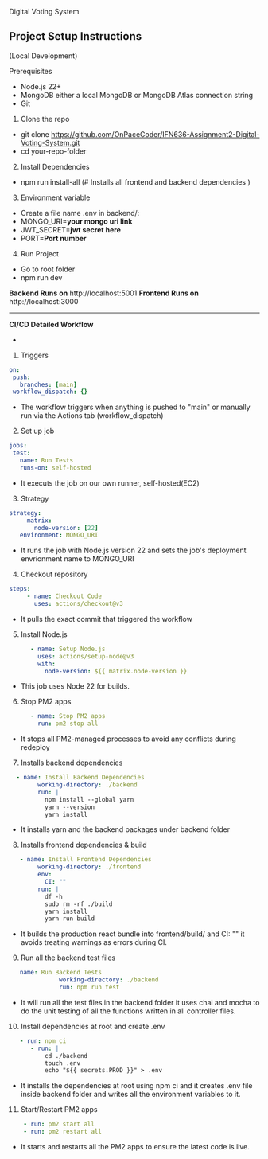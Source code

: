 Digital Voting System

## **Project Setup Instructions**

(Local Development)

Prerequisites

- Node.js 22+
- MongoDB either a local MongoDB or MongoDB Atlas connection string
- Git

1.  Clone the repo

- git clone https://github.com/OnPaceCoder/IFN636-Assignment2-Digital-Voting-System.git
- cd your-repo-folder

2.  Install Dependencies

- npm run install-all (# Installs all frontend and backend dependencies )

3.  Environment variable

- Create a file name .env in backend/:
- MONGO_URI=**your mongo uri link**
- JWT_SECRET=**jwt secret here**
- PORT=**Port number**

4.  Run Project

- Go to root folder
- npm run dev

**Backend Runs on** http://localhost:5001
**Frontend Runs on** http://localhost:3000

---


**CI/CD Detailed Workflow**

-

1. Triggers

```yaml
on:
 push:
   branches: [main]
 workflow_dispatch: {}
```

- The workflow triggers when anything is pushed to "main" or manually run via the Actions tab (workflow_dispatch)

2.  Set up job

```yaml
jobs:
 test:
   name: Run Tests
   runs-on: self-hosted
```

- It executs the job on our own runner, self-hosted(EC2)

3. Strategy

```yaml
strategy:
     matrix:
       node-version: [22]
   environment: MONGO_URI
```

- It runs the job with Node.js version 22 and sets the job's deployment envrionment name to MONGO_URI

4. Checkout repository

```yaml
steps:
     - name: Checkout Code
       uses: actions/checkout@v3
```

- It pulls the exact commit that triggered the workflow

5. Install Node.js

```yaml
      - name: Setup Node.js
        uses: actions/setup-node@v3
        with:
          node-version: ${{ matrix.node-version }}
```

- This job uses Node 22 for builds.

6. Stop PM2 apps

```yaml
      - name: Stop PM2 apps
        run: pm2 stop all
```

- It stops all PM2-managed processes to avoid any conflicts during redeploy

7. Installs backend dependencies

```yaml
  - name: Install Backend Dependencies
        working-directory: ./backend
        run: |
          npm install --global yarn
          yarn --version
          yarn install
```

- It installs yarn and the backend packages under backend folder

8. Installs frontend dependencies & build

```yaml
   - name: Install Frontend Dependencies
        working-directory: ./frontend
        env:
          CI: ""
        run: |
          df -h
          sudo rm -rf ./build
          yarn install
          yarn run build
```

- It builds the production react bundle into frontend/build/ and CI: "" it avoids treating warnings as errors during CI.

9. Run all the backend test files

```yaml
   name: Run Backend Tests
              working-directory: ./backend
              run: npm run test
```

- It will run all the test files in the backend folder it uses chai and mocha to do the unit testing of all the functions written in all controller files.

10. Install dependencies at root and create .env

```yaml
   - run: npm ci
      - run: |
          cd ./backend
          touch .env
          echo "${{ secrets.PROD }}" > .env
```

- It installs the dependencies at root using npm ci and it creates .env file inside backend folder and writes all the environment variables to it.

11. Start/Restart PM2 apps

```yaml
    - run: pm2 start all
    - run: pm2 restart all
```

- It starts and restarts all the PM2 apps to ensure the latest code is live.

